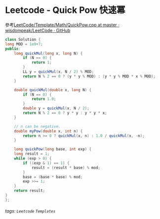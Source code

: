 # Leetcode - Quick Pow 快速冪

參考[LeetCode/Template/Math/QuickPow.cpp at master · wisdompeak/LeetCode · GitHub](https://github.com/wisdompeak/LeetCode/blob/master/Template/Math/QuickPow.cpp)

```java
class Solution {
long MOD = 1e9+7;
public:
    long quickMul(long x, long N) {
        if (N == 0) {
            return 1;
        }
        LL y = quickMul(x, N / 2) % MOD;
        return N % 2 == 0 ? (y * y % MOD) : (y * y % MOD * x % MOD);
    }

    double quickMul(double x, long N) {
        if (N == 0) {
            return 1.0;
        }
        double y = quickMul(x, N / 2);
        return N % 2 == 0 ? y * y : y * y * x;
    }

    // n can be negative.
    double myPow(double x, int n) {        
        return n >= 0 ? quickMul(x, n) : 1.0 / quickMul(x, -n);
    }

    long quickPow(long base, int exp) {
    long result = 1;
    while (exp > 0) {
        if ((exp & 1) == 1) {
            result = (result * base) % mod;
        }
        base = (base * base) % mod;
        exp >>= 1;
    }
    return result;
}
};
```


###### tags: `Leetcode` `Templates`